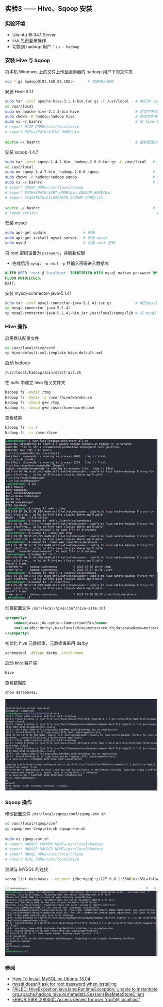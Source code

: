 ## 实验3 —— Hive、Sqoop 安装

### 实验环境
- Ubuntu 18.04.1 Server
- ssh 免密登录操作
- 切换到 hadoop 用户：`su - hadoop`

### 安装 Hive 与 Sqoop

将本机 Windows 上的文件上传至服务器的 hadoop 用户下的文件夹

```bash
scp *.gz hadoop@192.168.56.102:~      # 需要输入密码
```

安装 Hive-3.1.1

```bash
sudo tar -zxvf apache-hive-3.1.1-bin.tar.gz -C /usr/local   # 解压到 /usr/local 目录下
cd /usr/local
sudo mv apache-hive-3.1.1-bin hive                          # 将文件夹名改为 hive
sudo chown -R hadoop:hadoop hive                            # 修改文件权限
sudo vi ~/.bashrc                                           # 给 hive 配置环境变量
# export HIVE_HOME=/usr/local/hive
# export PATH=$PATH:$HIVE_HOME/bin

source ~/.bashrc                                            # 使新配置的环境变量生效
```

安装 sqoop-1.4.7

```bash
sudo tar -zxvf sqoop-1.4.7.bin__hadoop-2.6.0.tar.gz -C /usr/local   # 解压到 /usr/local 目录下
cd /usr/local
sudo mv sqoop-1.4.7.bin__hadoop-2.6.0 sqoop                         # 将文件夹名改为 sqoop
sudo chown -R hadoop:hadoop sqoop                                   # 修改文件权限
sudo vi ~/.bashrc                                                   # 给 sqoop 配置环境变量
# export SQOOP_HOME=/usr/local/sqoop
# export PATH=$PATH:$SBT_HOME/bin:$SQOOP_HOME/bin
# export CLASSPATH=$CLASSPATH:$SQOOP_HOME/lib

source ~/.bashrc                                                    # 使新配置的环境变量生效
# sqoop version                                                       # 检测是否安装成功，查看 sqoop 版本
```

安装 mysql

```bash
sudo apt-get update                 # 更新
sudo apt-get install mysql-server   # 安装 mysql
sudo mysql                          # 设置 root 密码
```

将 root 密码设置为 `password`，并刷新权限
- 完成后用 `mysql -u root -p` 并输入密码进入数据库

```sql
ALTER USER 'root'@'localhost' IDENTIFIED WITH mysql_native_password BY 'password';
FLUSH PRIVILEGES;
EXIT;
```

安装 mysql-connector-java-5.1.41

```bash
sudo tar -zxvf mysql-connector-java-5.1.41.tar.gz           # 解压mysql 
cd mysql-connector-java-5.1.41
cp mysql-connector-java-5.1.41-bin.jar /usr/local/sqoop/lib # 将 mysql 驱动包拷贝到 /usr/local/sqoop/lib
```

### Hive 操作

启用默认配置文件

```bash
cd /usr/local/hive/conf
cp hive-default.xml.template hive-default.xml
```

启动 hadoop

```bash
/usr/local/hadoop/sbin/start-all.sh
```

在 hdfs 中建立 hive 相关文件夹

```bash
hadoop fs -mkdir /tmp
hadoop fs -mkdir -p /user/hive/warehouse
hadoop fs -chmod g+w /tmp
hadoop fs -chmod g+w /user/hive/warehouse
```

查看结果

```bash
hadoop fs -ls /
hadoop fs -ls /user/hive
```

![](hive.png)

创建配置文件 `/usr/local/hive/conf/hive-site.xml`

```xml
<property>
    <name>javax.jdo.option.ConnectionURL</name>
    <value>jdbc:derby:/usr/local/hive/metastore_db;databaseName=metastore_db;create=true</value>
</property>
```

初始化 hive 元数据库，元数据库采用 derby

```bash
schematool -dbType derby -initSchema
```

启动 hive 客户端

```bash
hive
```

查看数据库

```sql
show databases;
```

![](hive2.png)

### Sqoop 操作

修改配置文件 `/usr/local/sqoop/conf/sqoop-env.sh`

```bash
cd /usr/local/sqoop/conf
cp sqoop-env-template.sh sqoop-env.sh

sudo vi sqoop-env.sh
# export HADOOP_COMMON_HOME=/usr/local/hadoop
# export HADOOP_MAPRED_HOME=/usr/local/hadoop
# export HBASE_HOME=/usr/local/hbase
# export HIVE_HOME=/usr/local/hive
```

测试与 MYSQL 的连接

```bash
sqoop list-databases --connect jdbc:mysql://127.0.0.1:3306?useSSL=false --username root -P  # 输入密码
```

![](sqoop.png)

### 参阅
- [How To Install MySQL on Ubuntu 18.04](https://www.digitalocean.com/community/tutorials/how-to-install-mysql-on-ubuntu-18-04)
- [mysql doesn't ask for root password when installing](https://askubuntu.com/questions/766900/mysql-doesnt-ask-for-root-password-when-installing)
- [FAILED: HiveException java.lang.RuntimeException: Unable to instantiate org.apache.hadoop.hive.ql.metadata.SessionHiveMetaStoreClient](https://askubuntu.com/questions/1073035/failed-hiveexception-java-lang-runtimeexception-unable-to-instantiate-org-apac)
- [ERROR 1698 (28000): Access denied for user 'root'@'localhost'](https://stackoverflow.com/questions/39281594/error-1698-28000-access-denied-for-user-rootlocalhost)